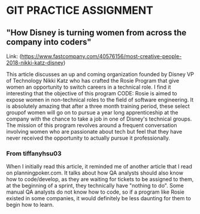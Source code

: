 GIT PRACTICE ASSIGNMENT
=======================

"How Disney is turning women from across the company into coders"
---------------------------------------------------------------

Link: (https://www.fastcompany.com/40576156/most-creative-people-2018-nikki-katz-disney)


This article discusses an up and coming organization founded by Disney VP of Technology Nikki Katz
who has crafted the Rosie Program that give women an opportunity to switch careers in a technical
role. I find it interesting that the objective of this program CODE: Rosie is aimed to expose women
in non-technical roles to the field of software engineering. It is absolutely amazing that after
a three month training period, these select groupof women will go on to pursue a year long apprenticeship
at the company with the chance to take a job in one of Disney's technical groups. The mission of this
program revolves around a frequent conversation involving women who are passionate about tech but feel
that they have never received the opportunity to actually pursue it professionally.


### From tiffanyhsu03
When I initially read this article, it reminded me of another article that I read on planningpoker.com. It talks about how QA analysts should also know how to code/develop, as they are waiting for tickets to be assigned to them, at the beginning of a sprint, they technically have "nothing to do". Some manual QA analysts do not know how to code, so if a program like Rosie existed in some companies, it would definitely be less daunting for them to begin how to learn.
